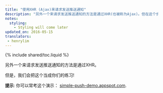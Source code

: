 ```yaml
---
title: "使用XHR (Ajax)来请求发送推送通知"
description: "另外一个来请求发送推送通知的方法是通过XHR(也被称为Ajax)。但在这个步骤，你需要自己寻找方法。"
notes:
  styling:
    - Styling will come later
updated_on: 2016-05-15
translators:
 - henrylim
---
```


{% include shared/toc.liquid %}

另外一个来请求发送推送通知的方法是通过XHR。

但是，我们会把这个当成你们的练习!

**提示**: 你可以常考这个演示：
[simple-push-demo.appspot.com](https://simple-push-demo.appspot.com).
